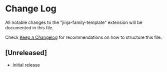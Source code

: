 # Change Log
All notable changes to the "jinja-family-template" extension will be documented in this file.

Check [Keep a Changelog](http://keepachangelog.com/) for recommendations on how to structure this file.

## [Unreleased]
- Initial release
